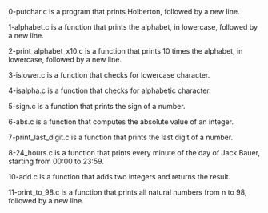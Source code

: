0-putchar.c is a program that prints Holberton, followed by a new line.

1-alphabet.c is a function that prints the alphabet, in lowercase, followed by a new line.

2-print_alphabet_x10.c is a function that prints 10 times the alphabet, in lowercase, followed by a new line.

3-islower.c is a function that checks for lowercase character.

4-isalpha.c is a function that checks for alphabetic character.

5-sign.c is a function that prints the sign of a number.

6-abs.c is a function that computes the absolute value of an integer.

7-print_last_digit.c is a function that prints the last digit of a number.

8-24_hours.c is a function that prints every minute of the day of Jack Bauer, starting from 00:00 to 23:59.

10-add.c is a function that adds two integers and returns the result.

11-print_to_98.c is a function that prints all natural numbers from n to 98, followed by a new line.